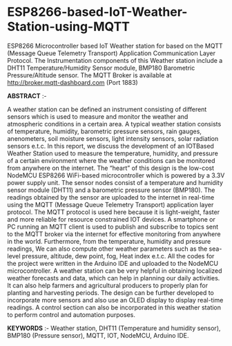 # ESP8266-based-IoT-Weather-Station-using-MQTT
ESP8266 Microcontroller based IoT Weather station for based on the MQTT (Message Queue Telemetry Transport) Application Communication Layer Protocol. The Instrumentation components of this Weather station include a DHT11 Temperature/Humidity Sensor module, BMP180 Barometric Pressure/Altitude sensor. The MQTT Broker is available at http://broker.mqtt-dashboard.com (Port 1883) 


<b>ABSTRACT</b> :- 
<p>
A weather station can be defined an instrument consisting of different sensors which is used to measure and monitor the weather and atmospheric conditions in a certain area. A typical weather station consists of temperature, humidity, barometric pressure sensors, rain gauges, anenometers, soil moisture sensors, light intensity sensors, solar radiation sensors e.t.c. In this report, we discuss the development of an IOTBased Weather Station used to measure the temperature, humidity, and pressure of a certain environment where the weather conditions can be monitored from anywhere on the internet. The “heart” of this design is the low-cost NodeMCU ESP8266 WiFi-based microcontroller which is powered by a 3.3V power supply unit. The sensor nodes consist of a temperature and humidity sensor module (DHT11) and a barometric pressure sensor (BMP180). The readings obtained by the sensor are uploaded to the internet in real-time using the MQTT (Message Queue Telemetry Transport) application layer protocol. The MQTT protocol is used here because it is light-weight, faster and more reliable for resource constrained IOT devices. A smartphone or PC running an MQTT client is used to publish and subscribe to topics sent to the MQTT broker via the internet for effective monitoring from anywhere in the world. Furthermore, from the temperature, humidity and pressure readings, We can also compute other weather parameters such as the sea-level pressure, altitude, dew point, fog, Heat index e.t.c. All the codes for the project were written in the Arduino IDE and uploaded to the NodeMCU microcontroller. A weather station can be very helpful in obtaining localized weather forecasts and data, which can help in planning our daily activities. It can also help farmers and agricultural producers to properly plan for planting and harvesting periods. The design can be further developed to incorporate more sensors and also use an OLED display to display real-time readings. A control section can also be incorporated in this weather station to perform control and automation purposes.
 </p>
<b>KEYWORDS</b> :- Weather station, DHT11 (Temperature and humidity sensor), BMP180 (Pressure sensor), MQTT, IOT, NodeMCU, Arduino IDE.

